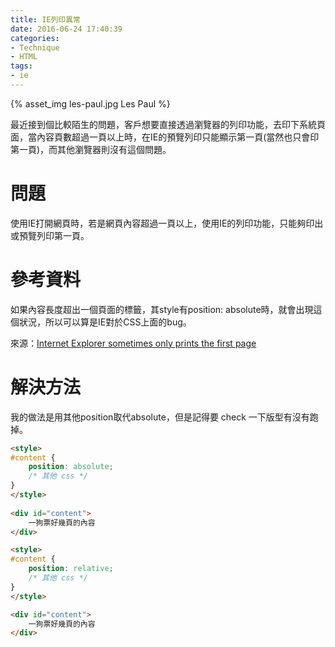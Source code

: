 ```yaml
---
title: IE列印異常
date: 2016-06-24 17:40:39
categories:
- Technique
- HTML
tags:
- ie
---
```


{% asset_img les-paul.jpg Les Paul %}

最近接到個比較陌生的問題，客戶想要直接透過瀏覽器的列印功能，去印下系統頁面，當內容頁數超過一頁以上時，在IE的預覽列印只能顯示第一頁(當然也只會印第一頁)，而其他瀏覽器則沒有這個問題。

<!-- more -->

# 問題

使用IE打開網頁時，若是網頁內容超過一頁以上，使用IE的列印功能，只能夠印出或預覽列印第一頁。

# 參考資料

如果內容長度超出一個頁面的標籤，其style有position: absolute時，就會出現這個狀況，所以可以算是IE對於CSS上面的bug。

來源：[Internet Explorer sometimes only prints the first page](http://serverfault.com/questions/6998/internet-explorer-sometimes-only-prints-the-first-page)

# 解決方法

我的做法是用其他position取代absolute，但是記得要 check 一下版型有沒有跑掉。

```html 原為
<style>
#content {
    position: absolute;
    /* 其他 css */
}
</style>
 
<div id="content">
    一狗票好幾頁的內容
</div>
```

```html 改為
<style>
#content {
    position: relative;
    /* 其他 css */
}
</style>

<div id="content">
    一狗票好幾頁的內容
</div>
```